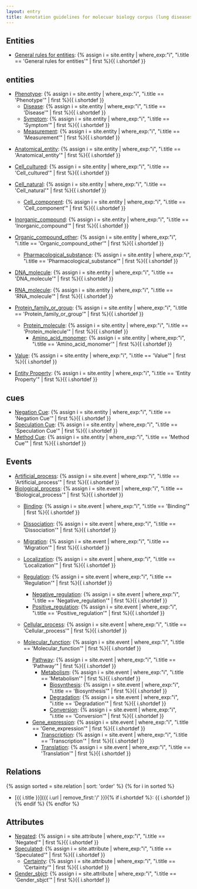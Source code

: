 ```yaml
---
layout: entry
title: Annotation guidelines for molecuar biology corpus (lung diseases)
---
```


## Entities
- [General rules for entities](): {% assign i = site.entity | where_exp:"i", "i.title == 'General rules for entities'" | first %}{{ i.shortdef }}

## entities
- [Phenotype](): {% assign i = site.entity | where_exp:"i", "i.title == 'Phenotype'" | first %}{{ i.shortdef }}
  - [Disease](): {% assign i = site.entity | where_exp:"i", "i.title == 'Disease'" | first %}{{ i.shortdef }}
  - [Symptom](): {% assign i = site.entity | where_exp:"i", "i.title == 'Symptom'" | first %}{{ i.shortdef }}
  - [Measurement](): {% assign i = site.entity | where_exp:"i", "i.title == 'Measurement'" | first %}{{ i.shortdef }}

<!---
- [Subject](): {% assign i = site.entity | where_exp:"i", "i.title == 'Subject'" | first %}{{ i.shortdef }}
  - [N_sbjct](): {% assign i = site.entity | where_exp:"i", "i.title == 'N_sbjct'" | first %}{{ i.shortdef }}
  - [Age_sbjct](): {% assign i = site.entity | where_exp:"i", "i.title == 'Age_sbjct'" | first %}{{ i.shortdef }}
  - [Ethnic_sbjct](): {% assign i = site.entity | where_exp:"i", "i.title == 'Ethnic_sbjct'" | first %}{{ i.shortdef }}
--->

- [Anatomical_entity](): {% assign i = site.entity | where_exp:"i", "i.title == 'Anatomical_entity'" | first %}{{ i.shortdef }}

<!---
- [Tissue_cultured](): {% assign i = site.entity | where_exp:"i", "i.title == 'Tissue_cultured'" | first %}{{ i.shortdef }}
- [Tissue_natural](): {% assign i = site.entity | where_exp:"i", "i.title == 'Tissue_natural'" | first %}{{ i.shortdef }}
--->

- [Cell_cultured](): {% assign i = site.entity | where_exp:"i", "i.title == 'Cell_cultured'" | first %}{{ i.shortdef }}
- [Cell_natural](): {% assign i = site.entity | where_exp:"i", "i.title == 'Cell_natural'" | first %}{{ i.shortdef }}
  - [Cell_component](): {% assign i = site.entity | where_exp:"i", "i.title == 'Cell_component'" | first %}{{ i.shortdef }}
  
- [Inorganic_compound](): {% assign i = site.entity | where_exp:"i", "i.title == 'Inorganic_compound'" | first %}{{ i.shortdef }}
- [Organic_compound_other](): {% assign i = site.entity | where_exp:"i", "i.title == 'Organic_compound_other'" | first %}{{ i.shortdef }}
  - [Pharmacological_substance](): {% assign i = site.entity | where_exp:"i", "i.title == 'Pharmacological_substance'" | first %}{{ i.shortdef }}


- [DNA_molecule](): {% assign i = site.entity | where_exp:"i", "i.title == 'DNA_molecule'" | first %}{{ i.shortdef }}
- [RNA_molecule](): {% assign i = site.entity | where_exp:"i", "i.title == 'RNA_molecule'" | first %}{{ i.shortdef }}

- [Protein_family_or_group](): {% assign i = site.entity | where_exp:"i", "i.title == 'Protein_family_or_group'" | first %}{{ i.shortdef }}
  - [Protein_molecule](): {% assign i = site.entity | where_exp:"i", "i.title == 'Protein_molecule'" | first %}{{ i.shortdef }}
    - [Amino_acid_monomer](): {% assign i = site.entity | where_exp:"i", "i.title == 'Amino_acid_monomer'" | first %}{{ i.shortdef }}

- [Value](): {% assign i = site.entity | where_exp:"i", "i.title == 'Value'" | first %}{{ i.shortdef }}


<!---
  - [Dose](): {% assign i = site.entity | where_exp:"i", "i.title == 'Dose'" | first %}{{ i.shortdef }}
  - [Period](): {% assign i = site.entity | where_exp:"i", "i.title == 'Period'" | first %}{{ i.shortdef }}
--->

- [Entity Property](): {% assign i = site.entity | where_exp:"i", "i.title == 'Entity Property'" | first %}{{ i.shortdef }}


## cues
- [Negation Cue](): {% assign i = site.entity | where_exp:"i", "i.title == 'Negation Cue'" | first %}{{ i.shortdef }}
- [Speculation Cue](): {% assign i = site.entity | where_exp:"i", "i.title == 'Speculation Cue'" | first %}{{ i.shortdef }}
- [Method Cue](): {% assign i = site.entity | where_exp:"i", "i.title == 'Method Cue'" | first %}{{ i.shortdef }}

<!---
## additional
{% assign sorted = site.entity | sort: 'order' %}
{% for i in sorted %}
- [{{ i.title }}]({{ i.url | remove_first:'/' }}){% if i.shortdef %}: {{ i.shortdef }}{% endif %}
{% endfor %}
--->

## Events

- [Artificial_process](): {% assign i = site.event | where_exp:"i", "i.title == 'Artificial_process'" | first %}{{ i.shortdef }}
- [Biological_process](): {% assign i = site.event | where_exp:"i", "i.title == 'Biological_process'" | first %}{{ i.shortdef }}
  - [Binding](): {% assign i = site.event | where_exp:"i", "i.title == 'Binding'" | first %}{{ i.shortdef }}
  - [Dissociation](): {% assign i = site.event | where_exp:"i", "i.title == 'Dissociation'" | first %}{{ i.shortdef }}
 
  - [Migration](): {% assign i = site.event | where_exp:"i", "i.title == 'Migration'" | first %}{{ i.shortdef }}
  - [Localization](): {% assign i = site.event | where_exp:"i", "i.title == 'Localization'" | first %}{{ i.shortdef }}

  - [Regulation](): {% assign i = site.event | where_exp:"i", "i.title == 'Regulation'" | first %}{{ i.shortdef }}
    - [Negative_regulation](): {% assign i = site.event | where_exp:"i", "i.title == 'Negative_regulation'" | first %}{{ i.shortdef }}
    - [Positive_regulation](): {% assign i = site.event | where_exp:"i", "i.title == 'Positive_regulation'" | first %}{{ i.shortdef }}

  - [Cellular_process](): {% assign i = site.event | where_exp:"i", "i.title == 'Cellular_process'" | first %}{{ i.shortdef }}
  - [Molecular_function](): {% assign i = site.event | where_exp:"i", "i.title == 'Molecular_function'" | first %}{{ i.shortdef }}
    - [Pathway](): {% assign i = site.event | where_exp:"i", "i.title == 'Pathway'" | first %}{{ i.shortdef }}
      - [Metabolism](): {% assign i = site.event | where_exp:"i", "i.title == 'Metabolism'" | first %}{{ i.shortdef }}
         - [Biosynthesis](): {% assign i = site.event | where_exp:"i", "i.title == 'Biosynthesis'" | first %}{{ i.shortdef }}
         - [Degradation](): {% assign i = site.event | where_exp:"i", "i.title == 'Degradation'" | first %}{{ i.shortdef }}
         - [Conversion](): {% assign i = site.event | where_exp:"i", "i.title == 'Conversion'" | first %}{{ i.shortdef }}
    - [Gene_expression](): {% assign i = site.event | where_exp:"i", "i.title == 'Gene_expression'" | first %}{{ i.shortdef }}
      - [Transcription](): {% assign i = site.event | where_exp:"i", "i.title == 'Transcription'" | first %}{{ i.shortdef }}
      - [Translation](): {% assign i = site.event | where_exp:"i", "i.title == 'Translation'" | first %}{{ i.shortdef }}



<!---
{% assign sorted = site.event | sort: 'order' %}
{% for i in sorted %}
- [{{ i.title }}]({{ i.url | remove_first:'/' }}){% if i.shortdef %}: {{ i.shortdef }}{% endif %}
{% endfor %}
--->

## Relations

{% assign sorted = site.relation | sort: 'order' %}
{% for i in sorted %}
- [{{ i.title }}]({{ i.url | remove_first:'/' }}){% if i.shortdef %}: {{ i.shortdef }}{% endif %}
{% endfor %}

## Attributes

- [Negated](): {% assign i = site.attribute | where_exp:"i", "i.title == 'Negated'" | first %}{{ i.shortdef }}
- [Speculated](): {% assign i = site.attribute | where_exp:"i", "i.title == 'Speculated'" | first %}{{ i.shortdef }}
  - [Certainty](): {% assign i = site.attribute | where_exp:"i", "i.title == 'Certainty'" | first %}{{ i.shortdef }}
- [Gender_sbjct](): {% assign i = site.attribute | where_exp:"i", "i.title == 'Gender_sbjct'" | first %}{{ i.shortdef }}

<!--
{% assign sorted = site.attribute | sort: 'order' %}
{% for i in sorted %}
- [{{ i.title }}]({{ i.url | remove_first:'/' }}){% if i.shortdef %}: {{ i.shortdef }}{% endif %}
{% endfor %}
-->
